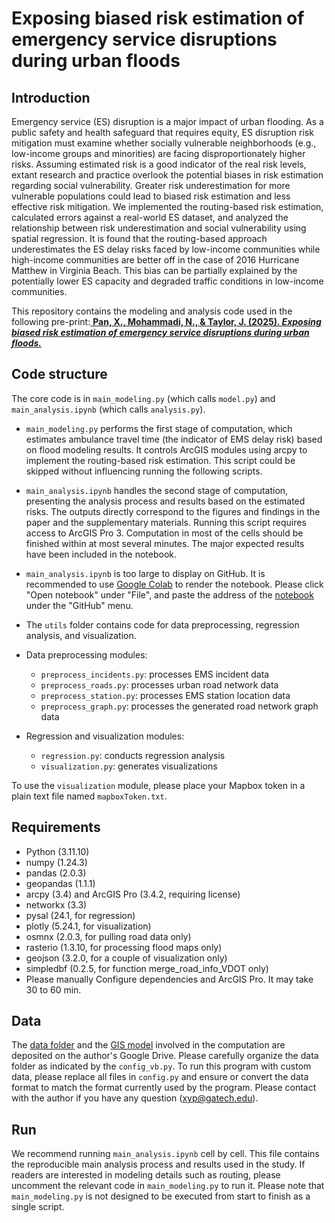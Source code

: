 # Exposing biased risk estimation of emergency service disruptions during urban floods

## Introduction
Emergency service (ES) disruption is a major impact of urban flooding. 
As a public safety and health safeguard that requires equity, ES disruption risk mitigation 
must examine whether socially vulnerable neighborhoods 
(e.g., low-income groups and minorities) are facing disproportionately higher risks.
Assuming estimated risk is a good indicator of the real risk levels, 
extant research and practice overlook the potential biases in risk estimation 
regarding social vulnerability. 
Greater risk underestimation for more vulnerable populations could lead 
to biased risk estimation and less effective risk mitigation.
We implemented the routing-based risk estimation, 
calculated errors against a real-world ES dataset, and analyzed the relationship 
between risk underestimation and social vulnerability using spatial regression. 
It is found that the routing-based approach underestimates the ES delay risks faced 
by low-income communities while high-income communities are better off 
in the case of 2016 Hurricane Matthew in Virginia Beach. 
This bias can be partially explained by the potentially lower ES capacity and
degraded traffic conditions in low-income communities.

This repository contains the modeling and analysis code used in the following pre-print:[
**Pan, X., Mohammadi, N., & Taylor, J. (2025). _Exposing biased risk estimation of 
emergency service disruptions during urban floods._**](https://www.researchsquare.com/article/rs-6422955/v2)

## Code structure
The core code is in `main_modeling.py` (which calls `model.py`) and `main_analysis.ipynb` 
(which calls `analysis.py`).

- `main_modeling.py` performs the first stage of computation, 
which estimates ambulance travel time (the indicator of EMS delay risk) 
based on flood modeling results. 
It controls ArcGIS modules using arcpy to implement the routing-based risk estimation. This script could be skipped
without influencing running the following scripts.

- `main_analysis.ipynb` handles the second stage of computation, 
presenting the analysis process and results based on the estimated risks. 
The outputs directly correspond to the figures and findings in the paper and the supplementary materials. 
Running this script requires access to ArcGIS Pro 3. 
Computation in most of the cells should be finished within at most several minutes.
The major expected results have been included in the notebook.

- `main_analysis.ipynb` is too large to display on GitHub. It is recommended to use 
 [Google Colab](https://colab.research.google.com/) to render the notebook. Please click "Open notebook" under "File",
and paste the address of the [notebook](https://github.com/pppxiyu/EquiRisk/blob/main/main_analysis.ipynb) 
under the "GitHub" menu.

- The `utils` folder contains code for data preprocessing, regression analysis, and visualization.

- Data preprocessing modules:
  - `preprocess_incidents.py`: processes EMS incident data
  - `preprocess_roads.py`: processes urban road network data
  - `preprocess_station.py`: processes EMS station location data
  - `preprocess_graph.py`: processes the generated road network graph data

- Regression and visualization modules:
  - `regression.py`: conducts regression analysis
  - `visualization.py`: generates visualizations

To use the `visualization` module, 
please place your Mapbox token in a plain text file named `mapboxToken.txt`.

## Requirements
- Python (3.11.10)
- numpy (1.24.3)
- pandas (2.0.3)
- geopandas (1.1.1)
- arcpy (3.4) and ArcGIS Pro (3.4.2, requiring license)
- networkx (3.3)
- pysal (24.1, for regression)
- plotly (5.24.1, for visualization)
- osmnx (2.0.3, for pulling road data only)
- rasterio (1.3.10, for processing flood maps only)
- geojson (3.2.0, for a couple of visualization only)
- simpledbf (0.2.5, for function merge_road_info_VDOT only)
- Please manually Configure dependencies and ArcGIS Pro. It may take 30 to 60 min.

## Data
The [data folder](https://drive.google.com/drive/folders/1mxyiUylxluWH87xTQuYMZmrEDUn3v0rs?usp=sharing) and the [GIS model](https://drive.google.com/drive/folders/1gkkItIlMaQidPVKT2WL_V9FNeKBpZ5D6?usp=sharing) 
 involved in the computation are deposited on the author's Google Drive.
Please carefully organize the data
folder as indicated by the `config_vb.py`. 
To run this program with custom data, please replace all files in `config.py`
and ensure or convert the data format to match the format currently used by the program.
Please contact with the author if you have any 
question
([xyp@gatech.edu](mailto:xyp@gatech.edu)).

## Run
We recommend running `main_analysis.ipynb` cell by cell. 
This file contains the reproducible main analysis process and results used in the study. 
If readers are interested in modeling details such as routing, 
please uncomment the relevant code in `main_modeling.py` to run it. 
Please note that `main_modeling.py` is not designed to be executed from start to finish as a single script.

